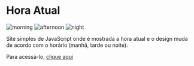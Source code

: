 <h1>Hora Atual</h1>
<img src="" alt="morning">
<img src="" alt="afternoon">
<img src="" alt="night">
<p>Site simples de JavaScript onde é mostrada a hora atual e o design muda de acordo com o horário (manhã, tarde ou noite).</p>
<p>Para acessá-lo, <a href="https://mateusaraujo1.github.io/hours/">clique aqui</a></p>